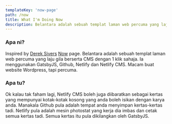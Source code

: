 ```yaml
---
templateKey: 'now-page'
path: /now
title: What I'm Doing Now
description: Belantara adalah sebuah templat laman web percuma yang laju gila berserta CMS dengan 1 klik sahaja. Ia menggunakan GatsbyJS, Github, Netlify dan Netlify CMS. Macam buat website Wordpress, tapi percuma.
---
```

### Apa ni?
Inspired by [Derek Sivers](https://sive.rs/) [Now](https://nownownow.com/about) page.
Belantara adalah sebuah templat laman web percuma yang laju gila berserta CMS dengan 1 klik sahaja. Ia menggunakan GatsbyJS, Github, Netlify dan Netlify CMS. Macam buat website Wordpress, tapi percuma. 

### Apa tu?
Ok kalau tak faham lagi, Netlify CMS boleh juga diibaratkan sebagai kertas yang mempunyai kotak-kotak kosong yang anda boleh isikan dengan karya anda. Manakala Github pula adalah tempat anda menyimpan kertas-kertas tadi. Netlify pula adalah mesin photostat yang kerja dia imbas dan cetak semua kertas tadi. Semua kertas itu pula dikilangkan oleh GatsbyJS.
